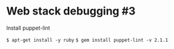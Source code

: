 # Web stack debugging #3

Install puppet-lint

`$ apt-get install -y ruby`
`$ gem install puppet-lint -v 2.1.1`